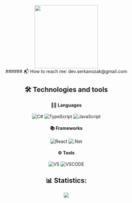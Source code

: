 <div align="center">
  <img src="https://media.giphy.com/media/v1.Y2lkPTc5MGI3NjExaTVubjc3bDM2bzczbjFvd2R3dW1iZzdzM2Rha3NzbG9zN3RzYWQ1diZlcD12MV9pbnRlcm5hbF9naWZfYnlfaWQmY3Q9cw/gjrYDwbjnK8x36xZIO/giphy.gif" width="200"/>
<div>  
###### 📬 How to reach me: dev.serkanozak@gmail.com

## 🛠 Technologies and tools
#### 🧑‍💻 Languages
![C#](https://camo.githubusercontent.com/d58a6cd3b5c93f62187f2219c9c18f74301b3262ce316c2c61c34495d1ed48b1/68747470733a2f2f696d672e736869656c64732e696f2f62616467652f432532332d626c61636b3f267374796c653d666c61742d737175617265266c6f676f3d632d7368617270)  ![TypeScript](https://camo.githubusercontent.com/ed349da9852af31e396dd435a79d4022acedaec9f42b011a3075229b0a5049f0/68747470733a2f2f696d672e736869656c64732e696f2f62616467652f2d547970655363726970742d626c61636b3f7374796c653d666c61742d737175617265266c6f676f3d54797065536372697074) ![JavaScript](https://camo.githubusercontent.com/6eee5f6e83f1fdb987a4a5707fb989fc10646367244e505ee289b93909c78932/68747470733a2f2f696d672e736869656c64732e696f2f62616467652f2d4a6176615363726970742d626c61636b3f7374796c653d666c61742d737175617265266c6f676f3d6a617661736372697074) 
#### 📚 Frameworks
![React](https://camo.githubusercontent.com/13b1a42236e8012eb2e17e8c2c5ad7860e63538ac912b31846286358cd9fc44f/68747470733a2f2f696d672e736869656c64732e696f2f62616467652f2d52656163742e6a732d626c61636b3f7374796c653d666c61742d737175617265266c6f676f3d7265616374)
![.Net](https://camo.githubusercontent.com/d4c84a20a7e9c2f356e75d6d35a5dc3581310dbc6192a307c8cab9a94ba27e02/68747470733a2f2f696d672e736869656c64732e696f2f62616467652f2e4e45542d626c61636b3f267374796c653d666c61742d737175617265266c6f676f3d2e6e6574)
#### ⚙️ Tools
![VS](https://camo.githubusercontent.com/86f0e28a1f94eb8474b2fc953f46b89ba1de909b3f20be3caac999384a028bb7/68747470733a2f2f696d672e736869656c64732e696f2f62616467652f56532d626c61636b3f267374796c653d666f722d7468652d6261646765266c6f676f3d76697375616c2d73747564696f2d636f6465266c6f676f436f6c6f723d7768697465)
![VSCODE](https://camo.githubusercontent.com/d11c565f2f7885c1244f0a32ac3e5c4a6233cb48ccbf9193aad35814b0537502/68747470733a2f2f696d672e736869656c64732e696f2f62616467652f5653436f64652d626c61636b3f267374796c653d666f722d7468652d6261646765266c6f676f3d76697375616c2d73747564696f2d636f6465)

## 📊 Statistics:
![](https://github-readme-stats.vercel.app/api?username=serkanozak&theme=onedark&hide_border=false&include_all_commits=true&count_private=true)<br/>
